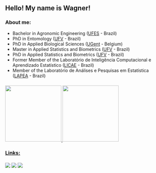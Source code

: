 ## Hello! My name is Wagner!

### About me:

- Bachelor in Agronomic Engineering ([UFES](https://www.ufes.br) - Brazil)
- PhD in Entomology ([UFV](https://www.ufv.br) - Brazil)
- PhD in Applied Biological Sciences ([UGent](https://www.ugent.be/en) - Belgium)
- Master in Applied Statistics and Biometrics ([UFV](https://www.ufv.br) - Brazil)
- PhD in Applied Statistics and Biometrics ([UFV](https://www.ufv.br) - Brazil) 
- Former Member of the Laboratório de Inteligência Computacional e Aprendizado Estatístico ([LICAE](https://www.instagram.com/licae.ufv) - Brazil)
- Member of the Laboratório de Análises e Pesquisas em Estatística ([LAPEA](https://www.instagram.com/lapea_ufv/) - Brazil)

###

<div align="left">
  <a href="https://github.com/barbosawf">
  <img  height="180em" src="https://github-readme-stats.vercel.app/api?username=barbosawf&show_icons=true&theme=tokyonight&include_all_commits=true&count_private=true"/>
  <img  height="180em" src="https://github-readme-stats.vercel.app/api/top-langs/?username=barbosawf&layout=compact&langs_count=7&theme=tokyonight"/>
</div>
    
### Links:

###
  
<div>
<a href = "mailto:contatowagner.barbosa@ufv.br"><img src="https://img.shields.io/badge/Gmail-D14836?style=for-the-badge&logo=gmail&logoColor=white" target="_blank"></a>
<a href="https://www.linkedin.com/in/wagner-faria-barbosa-b31149bb/" target="_blank"><img src="https://img.shields.io/badge/-LinkedIn-%230077B5?style=for-the-badge&logo=linkedin&logoColor=white" target="_blank"></a>
<a href="https://www.researchgate.net/profile/Wagner-Barbosa-3" target="_blank"><img src="https://img.shields.io/badge/Research_Gate-00CCBB.svg?&style=for-the-badge&logo=ResearchGate&logoColor=white" target="_blank"></a>
</div>
